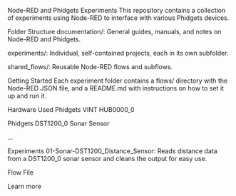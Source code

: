 Node-RED and Phidgets Experiments
This repository contains a collection of experiments using Node-RED to interface with various Phidgets devices.

Folder Structure
documentation/: General guides, manuals, and notes on Node-RED and Phidgets.

experiments/: Individual, self-contained projects, each in its own subfolder.

shared_flows/: Reusable Node-RED flows and subflows.

Getting Started
Each experiment folder contains a flows/ directory with the Node-RED JSON file, and a README.md with instructions on how to set it up and run it.

Hardware Used
Phidgets VINT HUB0000_0

Phidgets DST1200_0 Sonar Sensor

...

Experiments
01-Sonar-DST1200_Distance_Sensor: Reads distance data from a DST1200_0 sonar sensor and cleans the output for easy use.

Flow File

Learn more
